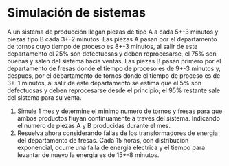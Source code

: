 # Simulación de sistemas

A un sistema de producción llegan piezas de tipo A a cada 5+-3 minutos y piezas tipo B cada 3+-2 minutos. Las piezas A pasan por el departamento de tornos cuyo tiempo de proceso es 8+-3 minutos, al salir de este departamento el 25% son defectuosas y deben reprocesarse, el 75% son buenas y salen del sistema hacia ventas. Las piezas B pasan primero por el departamento de fresas donde el tiempo de proceso es de 9+-3 minutos y, despues, por el departamento de tornos donde el tiempo de proceso es de 3+-1 minutos, al salir de este departamento se estima que el 5% son defectuosas y deben reprocesarse desde el principio; el 95% restante sale del sistema para su venta.

1. Simule 1 mes y determine el minimo numero de tornos y fresas para que ambos productos fluyan continuamente a traves del sistema. Indicando el numero de piezas A y B producidas durante el mes.
2. Resuelva ahora considerando fallas de los transformadores de energia del departamento de fresas. Cada 15 horas, con distribucion exponencial, ocurre una falla de energia electrica y el tiempo para levantar de nuevo la energia es de 15+-8 minutos.
